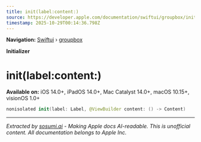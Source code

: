 ```yaml
---
title: init(label:content:)
source: https://developer.apple.com/documentation/swiftui/groupbox/init(label:content:)
timestamp: 2025-10-29T00:14:36.798Z
---
```


**Navigation:** [Swiftui](/documentation/swiftui) › [groupbox](/documentation/swiftui/groupbox)

**Initializer**

# init(label:content:)

**Available on:** iOS 14.0+, iPadOS 14.0+, Mac Catalyst 14.0+, macOS 10.15+, visionOS 1.0+

```swift
nonisolated init(label: Label, @ViewBuilder content: () -> Content)
```

---

*Extracted by [sosumi.ai](https://sosumi.ai) - Making Apple docs AI-readable.*
*This is unofficial content. All documentation belongs to Apple Inc.*
